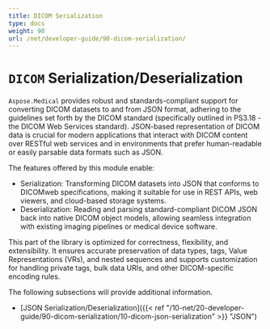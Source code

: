 ```yaml
---
title: DICOM Serialization
type: docs
weight: 90
url: /net/developer-guide/90-dicom-serialization/
---
```



# `DICOM` Serialization/Deserialization

`Aspose.Medical` provides robust and standards-compliant support for converting DICOM datasets to and from JSON format, adhering to the guidelines set forth by the DICOM standard (specifically outlined in PS3.18 - the DICOM Web Services standard). JSON-based representation of DICOM data is crucial for modern applications that interact with DICOM content over RESTful web services and in environments that prefer human-readable or easily parsable data formats such as JSON.

The features offered by this module enable:

- Serialization: Transforming DICOM datasets into JSON that conforms to DICOMweb specifications, making it suitable for use in REST APIs, web viewers, and cloud-based storage systems.
- Deserialization: Reading and parsing standard-compliant DICOM JSON back into native DICOM object models, allowing seamless integration with existing imaging pipelines or medical device software.

This part of the library is optimized for correctness, flexibility, and extensibility. It ensures accurate preservation of data types, tags, Value Representations (VRs), and nested sequences and supports customization for handling private tags, bulk data URIs, and other DICOM-specific encoding rules.

The following subsections will provide additional information.

- [JSON Serialization/Deserialization]({{< ref "/10-net/20-developer-guide/90-dicom-serialization/10-dicom-json-serialization" >}} "JSON")